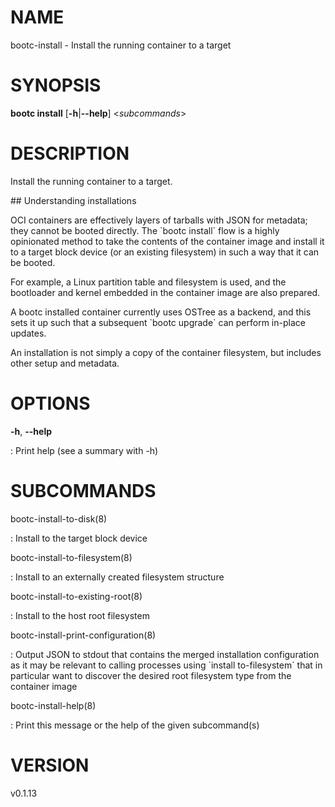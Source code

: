 # NAME

bootc-install - Install the running container to a target

# SYNOPSIS

**bootc install** \[**-h**\|**\--help**\] \<*subcommands*\>

# DESCRIPTION

Install the running container to a target.

\## Understanding installations

OCI containers are effectively layers of tarballs with JSON for
metadata; they cannot be booted directly. The \`bootc install\` flow is
a highly opinionated method to take the contents of the container image
and install it to a target block device (or an existing filesystem) in
such a way that it can be booted.

For example, a Linux partition table and filesystem is used, and the
bootloader and kernel embedded in the container image are also prepared.

A bootc installed container currently uses OSTree as a backend, and this
sets it up such that a subsequent \`bootc upgrade\` can perform in-place
updates.

An installation is not simply a copy of the container filesystem, but
includes other setup and metadata.

# OPTIONS

**-h**, **\--help**

:   Print help (see a summary with -h)

# SUBCOMMANDS

bootc-install-to-disk(8)

:   Install to the target block device

bootc-install-to-filesystem(8)

:   Install to an externally created filesystem structure

bootc-install-to-existing-root(8)

:   Install to the host root filesystem

bootc-install-print-configuration(8)

:   Output JSON to stdout that contains the merged installation
    configuration as it may be relevant to calling processes using
    \`install to-filesystem\` that in particular want to discover the
    desired root filesystem type from the container image

bootc-install-help(8)

:   Print this message or the help of the given subcommand(s)

# VERSION

v0.1.13
